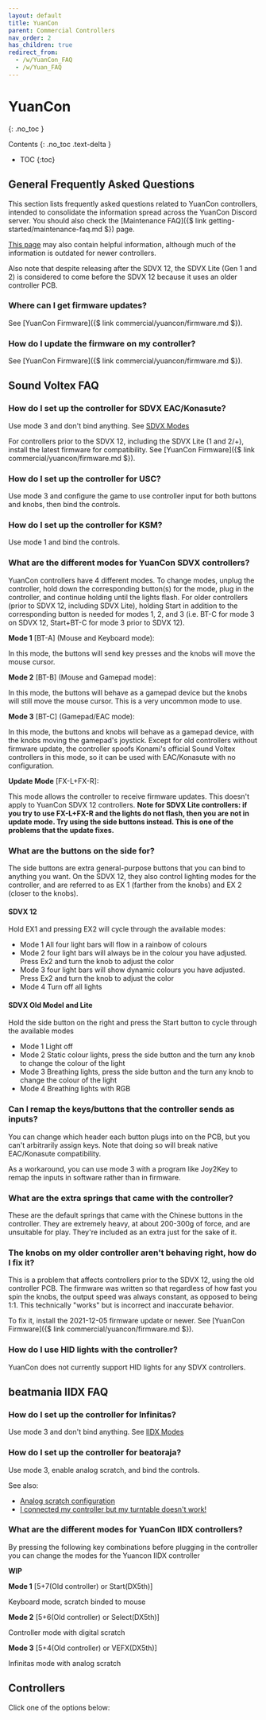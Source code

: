 ```yaml
---
layout: default
title: YuanCon 
parent: Commercial Controllers
nav_order: 2
has_children: true
redirect_from:
  - /w/YuanCon_FAQ
  - /w/Yuan_FAQ
---
```


# YuanCon
{: .no_toc }

Contents
{: .no_toc .text-delta }

- TOC
{:toc}

## General Frequently Asked Questions

This section lists frequently asked questions related to YuanCon controllers, intended to consolidate the information spread across the YuanCon Discord server. You should also check the [Maintenance FAQ]({$ link getting-started/maintenance-faq.md $}) page.

[This page](https://oniichan.wtf/help/) may also contain helpful information, although much of the information is outdated for newer controllers.

Also note that despite releasing after the SDVX 12, the SDVX Lite (Gen 1 and 2) is considered to come before the SDVX 12 because it uses an older controller PCB. 

### Where can I get firmware updates?

See [YuanCon Firmware]({$ link commercial/yuancon/firmware.md $}).

### How do I update the firmware on my controller?

See [YuanCon Firmware]({$ link commercial/yuancon/firmware.md $}).

## Sound Voltex FAQ

### How do I set up the controller for SDVX EAC/Konasute?

Use mode 3 and don't bind anything. See [SDVX Modes](#what-are-the-different-modes-for-yuancon-sdvx-controllers)

For controllers prior to the SDVX 12, including the SDVX Lite (1 and 2/+), install the latest firmware for compatibility. See [YuanCon Firmware]({$ link commercial/yuancon/firmware.md $}).

### How do I set up the controller for USC?

Use mode 3 and configure the game to use controller input for both buttons and knobs, then bind the controls.

### How do I set up the controller for KSM?

Use mode 1 and bind the controls.

### What are the different modes for YuanCon SDVX controllers?

YuanCon controllers have 4 different modes. To change modes, unplug the controller, hold down the corresponding button(s) for the mode, plug in the controller, and continue holding until the lights flash. For older controllers (prior to SDVX 12, including SDVX Lite), holding Start in addition to the corresponding button is needed for modes 1, 2, and 3 (i.e. BT-C for mode 3 on SDVX 12, Start+BT-C for mode 3 prior to SDVX 12).

**Mode 1** [BT-A] (Mouse and Keyboard mode):

In this mode, the buttons will send key presses and the knobs will move the mouse cursor.

**Mode 2** [BT-B] (Mouse and Gamepad mode):

In this mode, the buttons will behave as a gamepad device but the knobs will still move the mouse cursor. This is a very uncommon mode to use.

**Mode 3** [BT-C] (Gamepad/EAC mode):

In this mode, the buttons and knobs will behave as a gamepad device, with the knobs moving the gamepad's joystick. Except for old controllers without firmware update, the controller spoofs Konami's official Sound Voltex controllers in this mode, so it can be used with EAC/Konasute with no configuration.

**Update Mode** [FX-L+FX-R]:

This mode allows the controller to receive firmware updates. This doesn't apply to YuanCon SDVX 12 controllers. **Note for SDVX Lite controllers: if you try to use FX-L+FX-R and the lights do not flash, then you are not in update mode. Try using the side buttons instead. This is one of the problems that the update fixes.**

### What are the buttons on the side for?

The side buttons are extra general-purpose buttons that you can bind to anything you want. On the SDVX 12, they also control lighting modes for the controller, and are referred to as EX 1 (farther from the knobs) and EX 2 (closer to the knobs).

#### SDVX 12

Hold EX1 and pressing EX2 will cycle through the available modes:

* Mode 1 All four light bars will flow in a rainbow of colours
* Mode 2 four light bars will always be in the colour you have adjusted. Press Ex2 and turn the knob to adjust the color
* Mode 3 four light bars will show dynamic colours you have adjusted. Press Ex2 and turn the knob to adjust the color
* Mode 4 Turn off all lights

#### SDVX Old Model and Lite

Hold the side button on the right and press the Start button to cycle through the available modes 

* Mode 1 Light off
* Mode 2 Static colour lights, press the side button and the turn any knob to change the colour of the light
* Mode 3 Breathing lights, press the side button and the turn any knob to change the colour of the light
* Mode 4 Breathing lights with RGB

### Can I remap the keys/buttons that the controller sends as inputs?

You can change which header each button plugs into on the PCB, but you can't arbitrarily assign keys. Note that doing so will break native EAC/Konasute compatibility.

As a workaround, you can use mode 3 with a program like Joy2Key to remap the inputs in software rather than in firmware.

### What are the extra springs that came with the controller?

These are the default springs that came with the Chinese buttons in the controller. They are extremely heavy, at about 200-300g of force, and are unsuitable for play. They're included as an extra just for the sake of it.

### The knobs on my older controller aren't behaving right, how do I fix it?

This is a problem that affects controllers prior to the SDVX 12, using the old controller PCB. The firmware was written so that regardless of how fast you spin the knobs, the output speed was always constant, as opposed to being 1:1. This technically "works" but is incorrect and inaccurate behavior.

To fix it, install the 2021-12-05 firmware update or newer. See [YuanCon Firmware]({$ link commercial/yuancon/firmware.md $}).

### How do I use HID lights with the controller?

YuanCon does not currently support HID lights for any SDVX controllers.

## beatmania IIDX FAQ

### How do I set up the controller for Infinitas?

Use mode 3 and don't bind anything. See [IIDX Modes](#what-are-the-different-modes-for-yuancon-iidx-controllers)

### How do I set up the controller for beatoraja?

Use mode 3, enable analog scratch, and bind the controls.

See also:
* [Analog scratch configuration](https://github.com/wcko87/beatoraja-english-guide/wiki/Configuration#analog-scratch)
* [I connected my controller but my turntable doesn't work!](https://github.com/wcko87/beatoraja-english-guide/wiki/FAQ-and-Troubleshooting#i-connected-my-controller-but-my-turntable-does-not-work)

### What are the different modes for YuanCon IIDX controllers?

By pressing the following key combinations before plugging in the controller you can change the modes for the Yuancon IIDX controller 

**WIP**

**Mode 1** [5+7(Old controller) or Start(DX5th)]

Keyboard mode, scratch binded to mouse

**Mode 2** [5+6(Old controller) or Select(DX5th)]

Controller mode with digital scratch

**Mode 3** [5+4(Old controller) or VEFX(DX5th)]

Infinitas mode with analog scratch

## Controllers

Click one of the options below: